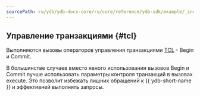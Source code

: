 ```yaml
---
sourcePath: ru/ydb/ydb-docs-core/ru/core/reference/ydb-sdk/example/_includes/steps/10_transaction_control.md
---
```

## Управление транзакциями {#tcl}

Выполняются вызовы операторов управления транзакциями [TCL](../../../../../concepts/transactions.md) - Begin и Commit.

В большинстве случаев вместо явного использования  вызовов Begin и Commit лучше использовать параметры контроля транзакций в вызовах execute. Это позволит избежать лишних обращений к {{ ydb-short-name }} и эффективней выполнять запросы.
